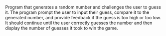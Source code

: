 Program that generates a random number and challenges the user to guess it. The program prompt the user to input their guess, compare it to the generated number, and provide feedback if the guess is too high or too low. It should continue until the user correctly guesses the number and then display the number of guesses it took to win the game.
